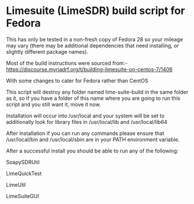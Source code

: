 # Limesuite (LimeSDR) build script for Fedora
This has only be tested in a non-fresh copy of Fedora 28 so your mileage may vary (there may be additional dependencies that need installing, or slightly different package names).

Most of the build instructions were sourced from:-
https://discourse.myriadrf.org/t/building-limesuite-on-centos-7/1406

With some changes to cater for Fedora rather than CentOS

This script will destroy any folder named lime-suite-build in the same folder as it, so if you have a folder of this name where you are going to run this script and you still want it, move it now.

Installation will occur into /usr/local and your system will be set to additionally look for library files in /usr/local/lib and /usr/local/lib64

After installation if you can run any commands please ensure that /usr/local/bin and /usr/local/sbin are in your PATH environment variable.

After a successful install you should be able to run any of the following:

SoapySDRUtil

LimeQuickTest

LimeUtil

LimeSuiteGUI
